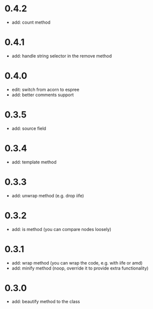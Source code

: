 # 0.4.2

- add: count method

# 0.4.1

- add: handle string selector in the remove method

# 0.4.0

- edit: switch from acorn to espree
- add: better comments support

# 0.3.5

- add: source field

# 0.3.4

- add: template method

# 0.3.3

- add: unwrap method (e.g. drop iife)

# 0.3.2

- add: is method (you can compare nodes loosely)

# 0.3.1

- add: wrap method (you can wrap the code, e.g. with iife or amd)
- add: minify method (noop, override it to provide extra functionality)

# 0.3.0

- add: beautify method to the class
